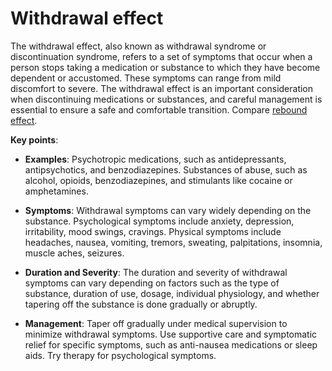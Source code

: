 # Withdrawal effect

The withdrawal effect, also known as withdrawal syndrome or discontinuation syndrome, refers to a set of symptoms that occur when a person stops taking a medication or substance to which they have become dependent or accustomed. These symptoms can range from mild discomfort to severe. The withdrawal effect is an important consideration when discontinuing medications or substances, and careful management is essential to ensure a safe and comfortable transition. Compare [rebound effect](../rebound-effect/).

**Key points**:

* **Examples**: Psychotropic medications, such as antidepressants, antipsychotics, and benzodiazepines. Substances of abuse, such as alcohol, opioids, benzodiazepines, and stimulants like cocaine or amphetamines.

* **Symptoms**: Withdrawal symptoms can vary widely depending on the substance. Psychological symptoms include anxiety, depression, irritability, mood swings, cravings. Physical symptoms include headaches, nausea, vomiting, tremors, sweating, palpitations, insomnia, muscle aches, seizures.

* **Duration and Severity**: The duration and severity of withdrawal symptoms can vary depending on factors such as the type of substance, duration of use, dosage, individual physiology, and whether tapering off the substance is done gradually or abruptly.

* **Management**: Taper off gradually under medical supervision to minimize withdrawal symptoms. Use supportive care and symptomatic relief for specific symptoms, such as anti-nausea medications or sleep aids. Try therapy for psychological symptoms.

